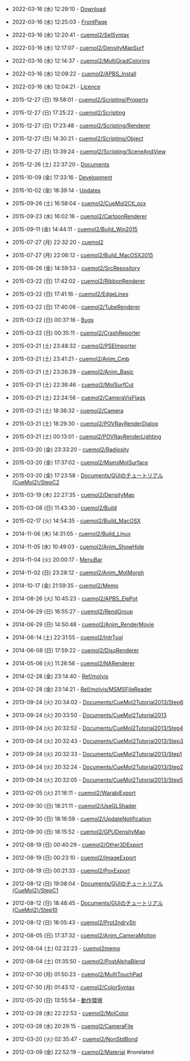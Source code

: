 
- 2022-03-16 (水) 12:29:10 - [Download](/Download)

- 2022-03-16 (水) 12:25:03 - [FrontPage](/FrontPage)

- 2022-03-16 (水) 12:20:41 - [cuemol2/SelSyntax](/cuemol2/SelSyntax)

- 2022-03-16 (水) 12:17:07 - [cuemol2/DensityMapSurf](/cuemol2/DensityMapSurf)

- 2022-03-16 (水) 12:14:37 - [cuemol2/MultiGradColoring](/cuemol2/MultiGradColoring)

- 2022-03-16 (水) 12:09:22 - [cuemol2/APBS_Install](/cuemol2/APBS_Install)

- 2022-03-16 (水) 12:04:21 - [Licence](/Licence)

- 2015-12-27 (日) 19:58:01 - [cuemol2/Scripting/Property](/cuemol2/Scripting/Property)

- 2015-12-27 (日) 17:25:22 - [cuemol2/Scripting](/cuemol2/Scripting)

- 2015-12-27 (日) 17:23:48 - [cuemol2/Scripting/Renderer](/cuemol2/Scripting/Renderer)

- 2015-12-27 (日) 14:30:21 - [cuemol2/Scripting/Object](/cuemol2/Scripting/Object)

- 2015-12-27 (日) 13:39:24 - [cuemol2/Scripting/SceneAndView](/cuemol2/Scripting/SceneAndView)

- 2015-12-26 (土) 22:37:20 - [Documents](/Documents)

- 2015-10-09 (金) 17:33:16 - [Development](/Development)

- 2015-10-02 (金) 18:39:14 - [Updates](/Updates)

- 2015-09-26 (土) 16:58:04 - [cuemol2/CueMol2Ctl_ocx](/cuemol2/CueMol2Ctl_ocx)

- 2015-09-23 (水) 16:02:16 - [cuemol2/CartoonRenderer](/cuemol2/CartoonRenderer)

- 2015-09-11 (金) 14:44:11 - [cuemol2/Build_Win2015](/cuemol2/Build_Win2015)

- 2015-07-27 (月) 22:32:20 - [cuemol2](/cuemol2)

- 2015-07-27 (月) 22:06:12 - [cuemol2/Build_MacOSX2015](/cuemol2/Build_MacOSX2015)

- 2015-06-26 (金) 14:59:53 - [cuemol2/SrcRepository](/cuemol2/SrcRepository)

- 2015-03-22 (日) 17:42:02 - [cuemol2/RibbonRenderer](/cuemol2/RibbonRenderer)

- 2015-03-22 (日) 17:41:16 - [cuemol2/EdgeLines](/cuemol2/EdgeLines)

- 2015-03-22 (日) 17:40:06 - [cuemol2/TubeRenderer](/cuemol2/TubeRenderer)

- 2015-03-22 (日) 00:37:16 - [Bugs](/Bugs)

- 2015-03-22 (日) 00:35:11 - [cuemol2/CrashReporter](/cuemol2/CrashReporter)

- 2015-03-21 (土) 23:48:32 - [cuemol2/PSEImporter](/cuemol2/PSEImporter)

- 2015-03-21 (土) 23:41:21 - [cuemol2/Anim_Cmb](/cuemol2/Anim_Cmb)

- 2015-03-21 (土) 23:26:29 - [cuemol2/Anim_Basic](/cuemol2/Anim_Basic)

- 2015-03-21 (土) 22:36:46 - [cuemol2/MolSurfCut](/cuemol2/MolSurfCut)

- 2015-03-21 (土) 22:24:56 - [cuemol2/CameraVisFlags](/cuemol2/CameraVisFlags)

- 2015-03-21 (土) 18:36:32 - [cuemol2/Camera](/cuemol2/Camera)

- 2015-03-21 (土) 18:29:30 - [cuemol2/POVRayRenderDialog](/cuemol2/POVRayRenderDialog)

- 2015-03-21 (土) 00:13:01 - [cuemol2/POVRayRenderLighting](/cuemol2/POVRayRenderLighting)

- 2015-03-20 (金) 23:33:20 - [cuemol2/Radiosity](/cuemol2/Radiosity)

- 2015-03-20 (金) 17:37:02 - [cuemol2/MsmsMolSurface](/cuemol2/MsmsMolSurface)

- 2015-03-20 (金) 17:23:58 - [Documents/GUIのチュートリアル(CueMol2)/StepC2](/Documents/GUIのチュートリアル(CueMol2)/StepC2)

- 2015-03-19 (木) 22:27:35 - [cuemol2/DensityMap](/cuemol2/DensityMap)

- 2015-03-08 (日) 11:43:30 - [cuemol2/Build](/cuemol2/Build)

- 2015-02-17 (火) 14:54:35 - [cuemol2/Build_MacOSX](/cuemol2/Build_MacOSX)

- 2014-11-06 (木) 14:31:05 - [cuemol2/Build_Linux](/cuemol2/Build_Linux)

- 2014-11-05 (水) 10:49:03 - [cuemol2/Anim_ShowHide](/cuemol2/Anim_ShowHide)

- 2014-11-04 (火) 20:00:17 - [MenuBar](/MenuBar)

- 2014-11-02 (日) 23:28:12 - [cuemol2/Anim_MolMorph](/cuemol2/Anim_MolMorph)

- 2014-10-17 (金) 21:59:35 - [cuemol2/Memo](/cuemol2/Memo)

- 2014-08-26 (火) 10:45:23 - [cuemol2/APBS_ElePot](/cuemol2/APBS_ElePot)

- 2014-06-29 (日) 16:55:27 - [cuemol2/RendGroup](/cuemol2/RendGroup)

- 2014-06-29 (日) 14:50:48 - [cuemol2/Anim_RenderMovie](/cuemol2/Anim_RenderMovie)

- 2014-06-14 (土) 22:31:55 - [cuemol2/IntrTool](/cuemol2/IntrTool)

- 2014-06-08 (日) 17:59:22 - [cuemol2/DisoRenderer](/cuemol2/DisoRenderer)

- 2014-05-06 (火) 11:26:56 - [cuemol2/NARenderer](/cuemol2/NARenderer)

- 2014-02-28 (金) 23:14:40 - [Ref/molvis](/Ref/molvis)

- 2014-02-28 (金) 23:14:21 - [Ref/molvis/MSMSFileReader](/Ref/molvis/MSMSFileReader)

- 2013-09-24 (火) 20:34:02 - [Documents/CueMol2Tutorial2013/Step6](/Documents/CueMol2Tutorial2013/Step6)

- 2013-09-24 (火) 20:33:50 - [Documents/CueMol2Tutorial2013](/Documents/CueMol2Tutorial2013)

- 2013-09-24 (火) 20:32:52 - [Documents/CueMol2Tutorial2013/Step4](/Documents/CueMol2Tutorial2013/Step4)

- 2013-09-24 (火) 20:32:43 - [Documents/CueMol2Tutorial2013/Step3](/Documents/CueMol2Tutorial2013/Step3)

- 2013-09-24 (火) 20:32:33 - [Documents/CueMol2Tutorial2013/Step1](/Documents/CueMol2Tutorial2013/Step1)

- 2013-09-24 (火) 20:32:24 - [Documents/CueMol2Tutorial2013/Step2](/Documents/CueMol2Tutorial2013/Step2)

- 2013-09-24 (火) 20:32:05 - [Documents/CueMol2Tutorial2013/Step5](/Documents/CueMol2Tutorial2013/Step5)

- 2013-02-05 (火) 21:16:11 - [cuemol2/WarabiExport](/cuemol2/WarabiExport)

- 2012-09-30 (日) 18:21:11 - [cuemol2/UseGLShader](/cuemol2/UseGLShader)

- 2012-09-30 (日) 18:16:59 - [cuemol2/UpdateNotification](/cuemol2/UpdateNotification)

- 2012-09-30 (日) 18:15:52 - [cuemol2/GPUDensityMap](/cuemol2/GPUDensityMap)

- 2012-08-19 (日) 00:40:29 - [cuemol2/Other3DExport](/cuemol2/Other3DExport)

- 2012-08-19 (日) 00:23:10 - [cuemol2/ImageExport](/cuemol2/ImageExport)

- 2012-08-19 (日) 00:21:33 - [cuemol2/PovExport](/cuemol2/PovExport)

- 2012-08-12 (日) 19:08:04 - [Documents/GUIのチュートリアル(CueMol2)/StepC1](/Documents/GUIのチュートリアル(CueMol2)/StepC1)

- 2012-08-12 (日) 18:48:45 - [Documents/GUIのチュートリアル(CueMol2)/Step10](/Documents/GUIのチュートリアル(CueMol2)/Step10)

- 2012-08-12 (日) 18:05:43 - [cuemol2/Prot2ndryStr](/cuemol2/Prot2ndryStr)

- 2012-08-05 (日) 17:37:32 - [cuemol2/Anim_CameraMotion](/cuemol2/Anim_CameraMotion)

- 2012-08-04 (土) 02:22:23 - [cuemol2memo](/cuemol2memo)

- 2012-08-04 (土) 01:35:50 - [cuemol2/PostAlphaBlend](/cuemol2/PostAlphaBlend)

- 2012-07-30 (月) 01:50:23 - [cuemol2/MultiTouchPad](/cuemol2/MultiTouchPad)

- 2012-07-30 (月) 01:43:12 - [cuemol2/ColorSyntax](/cuemol2/ColorSyntax)

- 2012-05-20 (日) 13:55:54 - [動作環境](/動作環境)

- 2012-03-28 (水) 22:22:53 - [cuemol2/MolColor](/cuemol2/MolColor)

- 2012-03-28 (水) 20:29:15 - [cuemol2/CameraFile](/cuemol2/CameraFile)

- 2012-03-20 (火) 02:35:47 - [cuemol2/NonStdBond](/cuemol2/NonStdBond)

- 2012-03-09 (金) 22:52:19 - [cuemol2/Material](/cuemol2/Material)
#norelated
